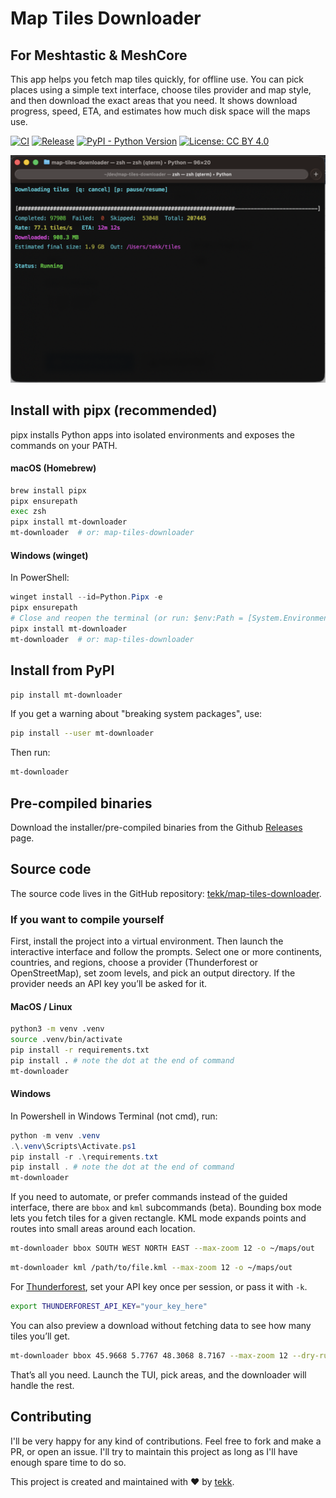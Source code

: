 # Map Tiles Downloader

## For Meshtastic & MeshCore

This app helps you fetch map tiles quickly, for offline use. You can pick places using a simple text interface, choose tiles provider and map style, and then download the exact areas that you need. It shows download progress, speed, ETA, and estimates how much disk space will the maps use.

[![CI](https://github.com/tekk/map-tiles-downloader/actions/workflows/ci.yml/badge.svg)](https://github.com/tekk/map-tiles-downloader/actions/workflows/ci.yml)
[![Release](https://github.com/tekk/map-tiles-downloader/actions/workflows/release.yml/badge.svg)](https://github.com/tekk/map-tiles-downloader/actions/workflows/release.yml)
[![PyPI - Python Version](https://img.shields.io/badge/python-3.9%2B-blue.svg)](https://www.python.org/)
[![License: CC BY 4.0](https://img.shields.io/badge/License-CC%20BY%204.0-lightgrey.svg)](LICENSE)

![Map Tiles Downloader - screenshot](https://github.com/tekk/map-tiles-downloader/blob/7794a00bf113241f3260ea58a8ce6ba606483754/img/screenshot.png)

## Install with pipx (recommended)

pipx installs Python apps into isolated environments and exposes the commands on your PATH.

#### macOS (Homebrew)

```bash
brew install pipx
pipx ensurepath
exec zsh
pipx install mt-downloader
mt-downloader  # or: map-tiles-downloader
```

#### Windows (winget)

In PowerShell:

```powershell
winget install --id=Python.Pipx -e
pipx ensurepath
# Close and reopen the terminal (or run: $env:Path = [System.Environment]::GetEnvironmentVariable('Path','User') + ';' + [System.Environment]::GetEnvironmentVariable('Path','Machine'))
pipx install mt-downloader
mt-downloader  # or: map-tiles-downloader
```

## Install from PyPI

```bash
pip install mt-downloader
```

If you get a warning about "breaking system packages", use:

```bash
pip install --user mt-downloader
```

Then run:
```bash
mt-downloader
```

## Pre-compiled binaries

Download the installer/pre-compiled binaries from the Github [Releases](https://github.com/tekk/map-tiles-downloader/releases) page.

## Source code

The source code lives in the GitHub repository: [tekk/map-tiles-downloader](https://github.com/tekk/map-tiles-downloader).

### If you want to compile yourself

First, install the project into a virtual environment. Then launch the interactive interface and follow the prompts. Select one or more continents, countries, and regions, choose a provider (Thunderforest or OpenStreetMap), set zoom levels, and pick an output directory. If the provider needs an API key you’ll be asked for it.

#### MacOS / Linux

```bash
python3 -m venv .venv
source .venv/bin/activate
pip install -r requirements.txt
pip install . # note the dot at the end of command
mt-downloader
```

#### Windows

In Powershell in Windows Terminal (not cmd), run:

```powershell
python -m venv .venv
.\.venv\Scripts\Activate.ps1
pip install -r .\requirements.txt
pip install . # note the dot at the end of command
mt-downloader
```

If you need to automate, or prefer commands instead of the guided interface, there are `bbox` and `kml` subcommands (beta). Bounding box mode lets you fetch tiles for a given rectangle. KML mode expands points and routes into small areas around each location.

```bash
mt-downloader bbox SOUTH WEST NORTH EAST --max-zoom 12 -o ~/maps/out
```

```bash
mt-downloader kml /path/to/file.kml --max-zoom 12 -o ~/maps/out
```

For [Thunderforest](https://www.thunderforest.com/docs/apikeys/), set your API key once per session, or pass it with `-k`.

```bash
export THUNDERFOREST_API_KEY="your_key_here"
```

You can also preview a download without fetching data to see how many tiles you’ll get.

```bash
mt-downloader bbox 45.9668 5.7767 48.3068 8.7167 --max-zoom 12 --dry-run
```

That’s all you need. Launch the TUI, pick areas, and the downloader will handle the rest.

## Contributing

I'll be very happy for any kind of contributions. Feel free to fork and make a PR, or open an issue. I'll try to maintain this project as long as I'll have enough spare time to do so.

This project is created and maintained with :heart: by [tekk](https://github.com/tekk).
